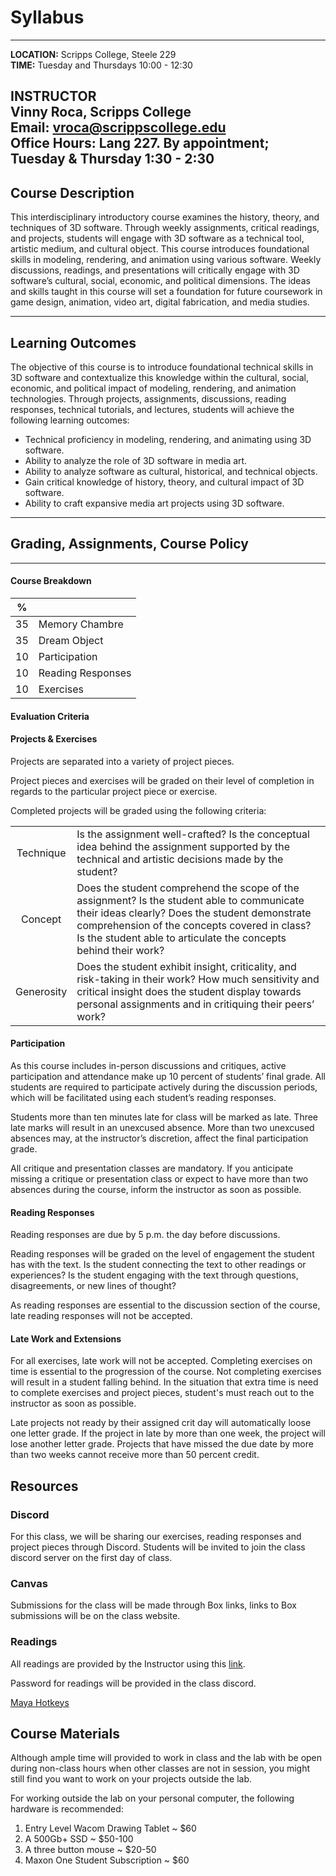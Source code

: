 
 <link rel="stylesheet" type="text/css" href="extra.css">
 
# Syllabus


---
**LOCATION:** Scripps College, Steele 229  
**TIME:** Tuesday and Thursdays 10:00 - 12:30

**INSTRUCTOR**  
Vinny Roca, Scripps College  
Email: vroca@scrippscollege.edu  
Office Hours: Lang 227. By appointment; Tuesday & Thursday 1:30 - 2:30
---
## Course Description

This interdisciplinary introductory course examines the history, theory, and techniques of 3D software. Through weekly assignments, critical readings, and projects, students will engage with 3D software as a technical tool, artistic medium, and cultural object. This course introduces foundational skills in modeling, rendering, and animation using various software. Weekly discussions, readings, and presentations will critically engage with 3D software’s cultural, social, economic, and political dimensions. The ideas and skills taught in this course will set a foundation for future coursework in game design, animation, video art, digital fabrication, and media studies.

---

## Learning Outcomes

The objective of this course is to introduce foundational technical skills in 3D software and contextualize this knowledge within the cultural,  social, economic, and political impact of modeling, rendering, and animation technologies. Through projects, assignments, discussions, reading responses, technical tutorials, and lectures, students will achieve the following learning outcomes:

- Technical proficiency in modeling, rendering, and animating using 3D software.
- Ability to analyze the role of 3D software in media art.
- Ability to analyze software as cultural, historical, and technical objects.
- Gain critical knowledge of history, theory, and cultural impact of 3D software.
- Ability to craft expansive media art projects using 3D software.

---
## Grading, Assignments, Course Policy
---
#### **Course Breakdown**

|%||
|:---:|---|
|35|Memory Chambre|
|35|Dream Object|
|10|Participation|
|10|Reading Responses|
|10|Exercises|

#### **Evaluation Criteria**
#### Projects & Exercises

Projects are separated into a variety of project pieces.

Project pieces and exercises will be graded on their level of completion in regards to the particular project piece or exercise.

Completed projects will be graded using the following criteria:

|||
|:---:|---|
|Technique| Is the assignment well-crafted? Is the conceptual idea behind the assignment supported by the technical and artistic decisions made by the student?|
|Concept|Does the student comprehend the scope of the assignment? Is the student able to communicate their ideas clearly? Does the student demonstrate comprehension of the concepts covered in class? Is the student able to articulate the concepts behind their work?|
|Generosity|Does the student exhibit insight, criticality, and risk-taking in their work? How much sensitivity and critical insight does the student display towards personal assignments and in critiquing their peers’ work?|

#### Participation

As this course includes in-person discussions and critiques, active participation and attendance make up 10 percent of students’ final grade. All students are required to participate actively during the discussion periods, which will be facilitated using each student’s reading responses.

Students more than ten minutes late for class will be marked as late. Three late marks will result in an unexcused absence. More than two unexcused absences may, at the instructor’s discretion, affect the final participation grade.

All critique and presentation classes are mandatory. If you anticipate missing a critique or presentation class or expect to have more than two absences during the course, inform the instructor as soon as possible.

#### Reading Responses

Reading responses are due by 5 p.m. the day before discussions.

Reading responses will be graded on the level of engagement the student has with the text. Is the student connecting the text to other readings or experiences? Is the student engaging with the text through questions, disagreements, or new lines of thought?

As reading responses are essential to the discussion section of the course, late reading responses will not be accepted.

#### Late Work and Extensions

For all exercises, late work will not be accepted. Completing exercises on time is essential to the progression of the course. Not completing exercises will result in a student falling behind. In the situation that extra time is need to complete exercises and project pieces, student's must reach out to the instructor as soon as possible.

Late projects not ready by their assigned crit day will automatically loose one letter grade. If the project in late by more than one week, the project will lose another letter grade. Projects that have missed the due date by more than two weeks cannot receive more than 50 percent credit.

## Resources

### Discord

For this class, we will be sharing our exercises, reading responses and project pieces through Discord. Students will be invited to join the class discord server on the first day of class.

### Canvas

Submissions for the class will be made through Box links, links to Box submissions will be on the class website.

### Readings

All readings are provided by the Instructor using this [link](https://scrippscollege.box.com/s/yjzmo42f7mg85bpzs9tpyvmzxprs9zlv).

Password for readings will be provided in the class discord.


[Maya Hotkeys](https://www.autodesk.com/shortcuts/maya)

## Course Materials

Although ample time will provided to work in class and the lab with be open during non-class hours when other classes are not in session, you might still find you want to work on your projects outside the lab.

For working outside the lab on your personal computer, the following hardware is recommended:

1. Entry Level Wacom Drawing Tablet ~ $60
2. A 500Gb+ SSD ~ $50-100
3. A three button mouse ~ $20-50
4. Maxon One Student Subscription ~ $60